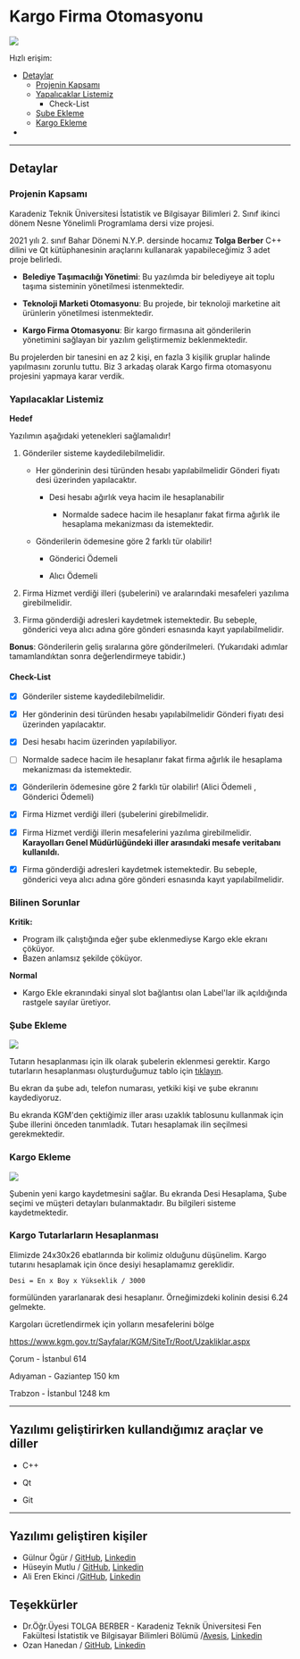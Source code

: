 # Kargo Firma Otomasyonu

![](doc/doc-images/img-0001-girisekrani.png)

Hızlı erişim:
- [Detaylar](#Detaylar)
    - [Projenin Kapsamı](#Projenin-Kapsamı)
    - [Yapalıcaklar Listemiz](#Yapılacaklar-Listemiz)
        - Check-List
    - [Şube Ekleme](#Şube-Ekleme)
    - [Kargo Ekleme](#Kargo-Ekleme)
-


---

## Detaylar

### Projenin Kapsamı
Karadeniz Teknik Üniversitesi İstatistik ve Bilgisayar Bilimleri 2. Sınıf ikinci dönem Nesne Yönelimli Programlama dersi vize projesi.

2021 yılı 2. sınıf Bahar Dönemi N.Y.P. dersinde hocamız **Tolga Berber** C++ dilini ve Qt kütüphanesinin araçlarını kullanarak yapabileceğimiz 3 adet proje belirledi.

- **Belediye Taşımacılığı Yönetimi**: Bu yazılımda bir belediyeye ait toplu taşıma sisteminin yönetilmesi istenmektedir.

- **Teknoloji Marketi Otomasyonu**: Bu projede, bir teknoloji marketine ait ürünlerin yönetilmesi istenmektedir.

- **Kargo Firma Otomasyonu**: Bir kargo firmasına ait gönderilerin yönetimini sağlayan bir yazılım
geliştirmemiz beklenmektedir.

Bu projelerden bir tanesini en az 2 kişi, en fazla 3 kişilik gruplar halinde yapılmasını zorunlu tuttu. Biz 3 arkadaş olarak Kargo firma otomasyonu projesini yapmaya karar verdik.

### Yapılacaklar Listemiz

**Hedef**

Yazılımın aşağıdaki yetenekleri sağlamalıdır!

1. Gönderiler sisteme kaydedilebilmelidir.

    - Her gönderinin desi türünden hesabı yapılabilmelidir Gönderi fiyatı desi üzerinden yapılacaktır.

        - Desi hesabı ağırlık veya hacim ile hesaplanabilir

            - Normalde sadece hacim ile hesaplanır fakat firma ağırlık ile hesaplama mekanizması da istemektedir.

    - Gönderilerin ödemesine göre 2 farklı tür olabilir!

        - Gönderici Ödemeli

        - Alıcı Ödemeli

2. Firma Hizmet verdiği illeri (şubelerini) ve aralarındaki mesafeleri yazılıma girebilmelidir.

3. Firma gönderdiği adresleri kaydetmek istemektedir. Bu sebeple, gönderici veya alıcı adına göre gönderi esnasında kayıt yapılabilmelidir.

**Bonus**: Gönderilerin geliş sıralarına göre gönderilmeleri. (Yukarıdaki adımlar tamamlandıktan sonra değerlendirmeye
tabidir.)

#### Check-List

- [x] Gönderiler sisteme kaydedilebilmelidir.

- [x] Her gönderinin desi türünden hesabı yapılabilmelidir Gönderi fiyatı desi üzerinden yapılacaktır.

- [x] Desi hesabı hacim üzerinden yapılabiliyor.

- [ ] Normalde sadece hacim ile hesaplanır fakat firma ağırlık ile hesaplama mekanizması da istemektedir.

- [x] Gönderilerin ödemesine göre 2 farklı tür olabilir! (Alici Ödemeli , Gönderici Ödemeli)

- [x] Firma Hizmet verdiği illeri (şubelerini girebilmelidir.

- [x] Firma Hizmet verdiği illerin mesafelerini yazılıma girebilmelidir. **Karayolları Genel Müdürlüğündeki iller arasındaki mesafe veritabanı kullanıldı.** 

- [x] Firma gönderdiği adresleri kaydetmek istemektedir. Bu sebeple, gönderici veya alıcı adına göre gönderi esnasında kayıt yapılabilmelidir.

### Bilinen Sorunlar

**Kritik:**
- Program ilk çalıştığında eğer şube eklenmediyse Kargo ekle ekranı çöküyor. 
- Bazen anlamsız şekilde çöküyor.

**Normal**
- Kargo Ekle ekranındaki sinyal slot bağlantısı olan Label'lar ilk açıldığında rastgele sayılar üretiyor. 

### Şube Ekleme

![](doc/doc-images/img-0002-subeekleekrani.png)

Tutarın hesaplanması için ilk olarak şubelerin eklenmesi gerektir. Kargo tutarların hesaplanması oluşturduğumuz tablo için [tıklayın]().

Bu ekran da şube adı, telefon numarası, yetkiki kişi ve şube ekranını kaydediyoruz. 

Bu ekranda KGM'den çektiğimiz iller arası uzaklık tablosunu kullanmak için Şube illerini önceden tanımladık. Tutarı hesaplamak ilin seçilmesi gerekmektedir.


### Kargo Ekleme

![](doc/doc-images/img-0003-kargoekleekrani.png)

Şubenin yeni kargo kaydetmesini sağlar. Bu ekranda Desi Hesaplama, Şube seçimi ve müşteri detayları bulanmaktadır. Bu bilgileri sisteme kaydetmektedir.





### Kargo Tutarlarların Hesaplanması

Elimizde 24x30x26 ebatlarında bir kolimiz olduğunu düşünelim. Kargo tutarını hesaplamak için önce desiyi hesaplamamız gereklidir. 

`Desi = En x Boy x Yükseklik / 3000`

formülünden  yararlanarak desi hesaplanır. Örneğimizdeki kolinin desisi 6.24 gelmekte. 

Kargoları ücretlendirmek için yolların mesafelerini bölge


https://www.kgm.gov.tr/Sayfalar/KGM/SiteTr/Root/Uzakliklar.aspx

Çorum - İstanbul 614

Adıyaman - Gaziantep 150 km

Trabzon - İstanbul 1248 km

---


## Yazılımı geliştirirken kullandığımız araçlar ve diller

- C++

- Qt

- Git

---
  
## Yazılımı geliştiren kişiler

- Gülnur Ögür / [GitHub](https://github.com/gulnurogur "Gülnur Ögür Github Profili"), [Linkedin]()
- Hüseyin Mutlu / [GitHub](https://github.com/huseyin5 "Hüseyin Mutlu Github Profili"), [Linkedin]()
- Ali Eren Ekinci /[GitHub](https://github.com/alierenekinci "Ali Eren Ekinci Github Profili"), [Linkedin]()


## Teşekkürler
- Dr.Öğr.Üyesi TOLGA BERBER - Karadeniz Teknik Üniversitesi Fen Fakültesi İstatistik ve Bilgisayar Bilimleri Bölümü /[Avesis](https://avesis.ktu.edu.tr/tberber), [Linkedin](https://www.linkedin.com/in/tolga-berber-606b2218/)
- Ozan Hanedan / [GitHub](https://github.com/ohanedan), [Linkedin](https://www.linkedin.com/in/ozanhanedan/)

